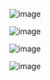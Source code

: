 ![image](https://github.com/Benja-Boi/PokemonTournamentVisualizer/assets/75277557/569b34ad-83b6-4a2d-9cb6-2e1716e57b2e)

![image](https://github.com/Benja-Boi/PokemonTournamentVisualizer/assets/75277557/a28d4aef-7dd2-47ed-9590-d7a20e02a960)

![image](https://github.com/Benja-Boi/PokemonTournamentVisualizer/assets/75277557/cfaf832c-f366-4a1d-845c-4842f8c98473)

![image](https://github.com/Benja-Boi/PokemonTournamentVisualizer/assets/75277557/766f49b7-94af-4d90-a991-af47a613ffcc)

